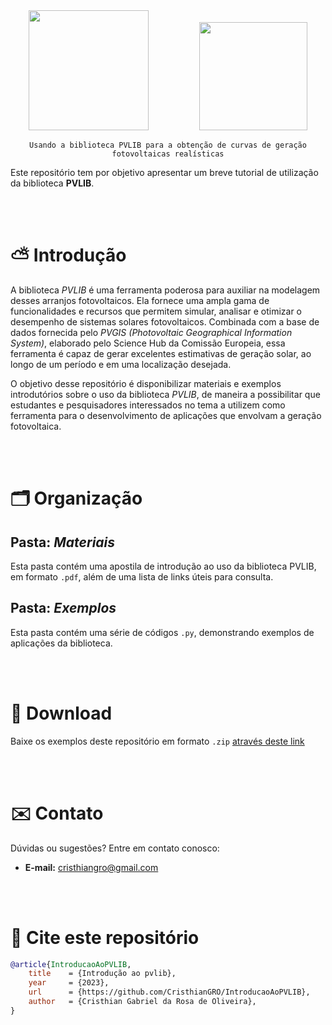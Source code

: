 <div align="center">
    <img src="../.github/Imagens/pvlib_logo.png" style="width: 20vw; margin-right: 8vw">
    <img src="../.github/Imagens/ufmt.png" style="width: 18vw">

    Usando a biblioteca PVLIB para a obtenção de curvas de geração fotovoltaicas realísticas
</div>

Este repositório tem por objetivo apresentar um breve tutorial de utilização da biblioteca **PVLIB**.

<br><br>

# ⛅ Introdução

A biblioteca _PVLIB_ é uma ferramenta poderosa para auxiliar na modelagem desses arranjos fotovoltaicos. Ela fornece uma ampla gama de funcionalidades e recursos que permitem simular, analisar e otimizar o desempenho de sistemas solares fotovoltaicos. Combinada com a base de dados fornecida pelo _PVGIS (Photovoltaic Geographical Information System)_, elaborado pelo Science Hub da Comissão Europeia, essa ferramenta é capaz de gerar excelentes estimativas de geração solar, ao longo de um período e em uma localização desejada.

O objetivo desse repositório é disponibilizar materiais e exemplos introdutórios sobre o uso da biblioteca _PVLIB_, de maneira a possibilitar que estudantes e pesquisadores interessados no tema a utilizem como ferramenta para o desenvolvimento de aplicações que envolvam a geração fotovoltaica.

<br><br>

# 🗂️ Organização

## Pasta: _Materiais_

Esta pasta contém uma apostila de introdução ao uso da biblioteca PVLIB, em formato `.pdf`, além de uma lista de links úteis para consulta.

## Pasta: _Exemplos_
Esta pasta contém uma série de códigos `.py`, demonstrando exemplos de aplicações da biblioteca.


<br><br>

# 💾 Download
Baixe os exemplos deste repositório em formato `.zip` [através deste link](https://github.com/CristhianGRO/IntroducaoAoPVLIB/archive/refs/heads/main.zip)

<br><br>

# ✉️ Contato

Dúvidas ou sugestões? Entre em contato conosco: 

- **E-mail:** cristhiangro@gmail.com

<br><br>

# 💬 Cite este repositório

```bibtex
@article{IntroducaoAoPVLIB,
    title    = {Introdução ao pvlib},
    year     = {2023},
    url      = {https://github.com/CristhianGRO/IntroducaoAoPVLIB},
    author   = {Cristhian Gabriel da Rosa de Oliveira},
}
```
